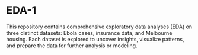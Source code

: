 # EDA-1
This repository contains comprehensive exploratory data analyses (EDA) on three distinct datasets: Ebola cases, insurance data, and Melbourne housing. Each dataset is explored to uncover insights, visualize patterns, and prepare the data for further analysis or modeling.
